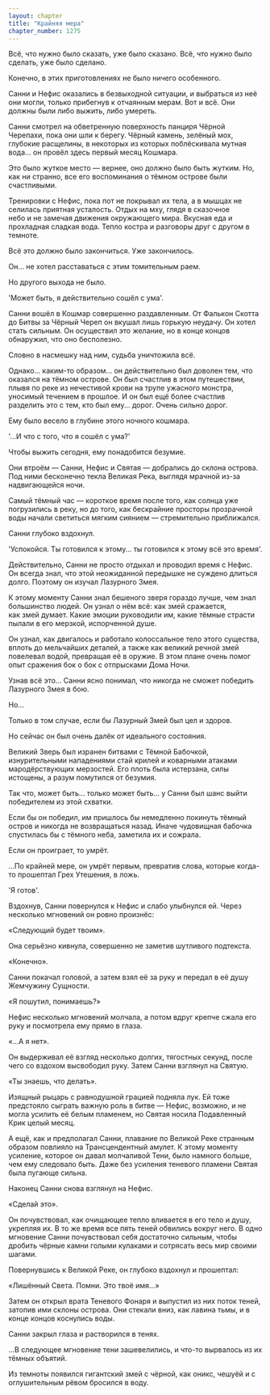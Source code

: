 ```yaml
---
layout: chapter
title: "Крайняя мера"
chapter_number: 1275
---
```


Всё, что нужно было сказать, уже было сказано. Всё, что нужно было сделать, уже было сделано.

Конечно, в этих приготовлениях не было ничего особенного.

Санни и Нефис оказались в безвыходной ситуации, и выбраться из неё они могли, только прибегнув к отчаянным мерам. Вот и всё. Они должны были либо выжить, либо умереть.

Санни смотрел на обветренную поверхность панциря Чёрной Черепахи, пока они шли к берегу. Чёрный камень, зелёный мох, глубокие расщелины, в некоторых из которых поблёскивала мутная вода... он провёл здесь первый месяц Кошмара.

Это было жуткое место — вернее, оно должно было быть жутким. Но, как ни странно, все его воспоминания о тёмном острове были счастливыми.

Тренировки с Нефис, пока пот не покрывал их тела, а в мышцах не селилась приятная усталость. Отдых на мху, глядя в сказочное небо и не замечая движения окружающего мира. Вкусная еда и прохладная сладкая вода. Тепло костра и разговоры друг с другом в темноте.

Всё это должно было закончиться. Уже закончилось.

Он... не хотел расставаться с этим томительным раем.

Но другого выхода не было.

'Может быть, я действительно сошёл с ума'.

Санни вошёл в Кошмар совершенно раздавленным. От Фалькон Скотта до Битвы за Чёрный Череп он вкушал лишь горькую неудачу. Он хотел стать сильным. Он осуществил это желание, но в конце концов обнаружил, что оно бесполезно.

Словно в насмешку над ним, судьба уничтожила всё.

Однако... каким-то образом... он действительно был доволен тем, что оказался на тёмном острове. Он был счастлив в этом путешествии, плывя по реке из нечестивой крови на трупе ужасного монстра, уносимый течением в прошлое. И он был ещё более счастлив разделить это с тем, кто был ему... дорог. Очень сильно дорог.

Ему было весело в глубине этого ночного кошмара.

'...И что с того, что я сошёл с ума?'

Чтобы выжить сегодня, ему понадобится безумие.

Они втроём — Санни, Нефис и Святая — добрались до склона острова. Под ними бесконечно текла Великая Река, выглядя мрачной из-за надвигающейся ночи.

Самый тёмный час — короткое время после того, как солнца уже погрузились в реку, но до того, как бескрайние просторы прозрачной воды начали светиться мягким сиянием — стремительно приближался.

Санни глубоко вздохнул.

'Успокойся. Ты готовился к этому... ты готовился к этому всё это время'.

Действительно, Санни не просто отдыхал и проводил время с Нефис. Он всегда знал, что этой неожиданной передышке не суждено длиться долго. Поэтому он изучал Лазурного Змея.

К этому моменту Санни знал бешеного зверя гораздо лучше, чем знал большинство людей. Он узнал о нём всё: как змей сражается, как змей думает. Какие эмоции руководили им, какие тёмные страсти пылали в его мерзкой, испорченной душе.

Он узнал, как двигалось и работало колоссальное тело этого существа, вплоть до мельчайших деталей, а также как великий речной змей повелевал водой, превращая её в оружие. В этом плане очень помог опыт сражения бок о бок с отпрысками Дома Ночи.

Узнав всё это... Санни ясно понимал, что никогда не сможет победить Лазурного Змея в бою.

Но...

Только в том случае, если бы Лазурный Змей был цел и здоров.

Но сейчас он был очень далёк от идеального состояния.

Великий Зверь был изранен битвами с Тёмной Бабочкой, изнурительными нападениями стай крилей и коварными атаками мародёрствующих мерзостей. Его плоть была истерзана, силы истощены, а разум помутился от безумия.

Так что, может быть... только может быть... у Санни был шанс выйти победителем из этой схватки.

Если бы он победил, им пришлось бы немедленно покинуть тёмный остров и никогда не возвращаться назад. Иначе чудовищная бабочка спустилась бы с тёмного неба, заметила их и сожрала.

Если он проиграет, то умрёт.

...По крайней мере, он умрёт первым, превратив слова, которые когда-то прошептал Грех Утешения, в ложь.

'Я готов'.

Вздохнув, Санни повернулся к Нефис и слабо улыбнулся ей. Через несколько мгновений он ровно произнёс:

«Следующий будет твоим».

Она серьёзно кивнула, совершенно не заметив шутливого подтекста.

«Конечно».

Санни покачал головой, а затем взял её за руку и передал в её душу Жемчужину Сущности.

«Я пошутил, понимаешь?»

Нефис несколько мгновений молчала, а потом вдруг крепче сжала его руку и посмотрела ему прямо в глаза.

«...А я нет».

Он выдерживал её взгляд несколько долгих, тягостных секунд, после чего со вздохом высвободил руку. Затем Санни взглянул на Святую.

«Ты знаешь, что делать».

Изящный рыцарь с равнодушной грацией подняла лук. Ей тоже предстояло сыграть важную роль в битве — Нефис, возможно, и не могла усилить её белым пламенем, но Святая носила Подавленный Крик целый месяц.

А ещё, как и предполагал Санни, плавание по Великой Реке странным образом повлияло на Трансцендентный амулет. К этому моменту усиление, которое он давал молчаливой Тени, было намного больше, чем ему следовало быть. Даже без усиления теневого пламени Святая была пугающе сильна.

Наконец Санни снова взглянул на Нефис.

«Сделай это».

Он почувствовал, как очищающее тепло вливается в его тело и душу, укрепляя их. В то же время все пять теней обвились вокруг него. В одно мгновение Санни почувствовал себя достаточно сильным, чтобы дробить чёрные камни голыми кулаками и сотрясать весь мир своими шагами.

Повернувшись к Великой Реке, он глубоко вздохнул и прошептал:

«Лишённый Света. Помни. Это твоё имя...»

Затем он открыл врата Теневого Фонаря и выпустил из них поток теней, затопив ими склоны острова. Они стекали вниз, как лавина тьмы, и в конце концов коснулись воды.

Санни закрыл глаза и растворился в тенях.

...В следующее мгновение тени зашевелились, и что-то вырвалось из их тёмных объятий.

Из темноты появился гигантский змей с чёрной, как оникс, чешуёй и с оглушительным рёвом бросился в воду.
